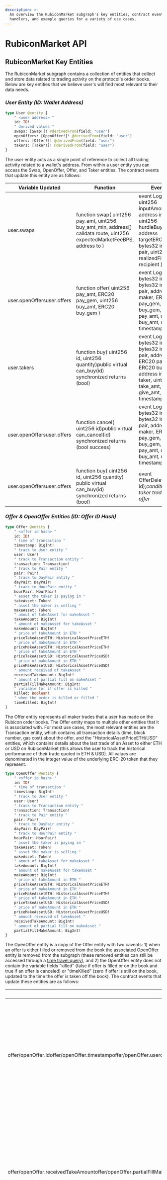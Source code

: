 ```yaml
---
description: >-
  An overview the RubiconMarket subgraph's key entities, contract event
  handlers, and example queries for a variety of use cases.
---
```


# RubiconMarket API

## **RubiconMarket Key Entities**&#x20;

The RubiconMarket subgraph contains a collection of entities that collect and store data related to trading activity on the protocol's order books. Below are key entities that we believe user's will find most relevant to their data needs.&#x20;

### _**User Entity (ID: Wallet Address)**_

```graphql
type User @entity { 
    " <user address> "
    id: ID!
    " derived values "
    swaps: [Swap!]! @derivedFrom(field: "user")
    openOffers: [OpenOffer!]! @derivedFrom(field: "user")
    offers: [Offer!]! @derivedFrom(field: "user")
    takers: [Taker!]! @derivedFrom(field: "user")
}
```

The user entity acts as a single point of reference to collect all trading activity related to a wallet's address. From within a user entity you can access the Swap, OpenOffer, Offer, and Taker entities. The contract events that update this entity are as follows:&#x20;

| Variable Updated                      | Function                                                                                                                                                                                              | Event Emit                                                                                                                                                                                                                                                        | Contract          |
| ------------------------------------- | ----------------------------------------------------------------------------------------------------------------------------------------------------------------------------------------------------- | ----------------------------------------------------------------------------------------------------------------------------------------------------------------------------------------------------------------------------------------------------------------- | ----------------- |
| user.swaps                            | function swap(           uint256 pay_amt,     uint256 buy_amt_min,         address[] calldata route,      uint256 expectedMarketFeeBPS,    address to ) | event LogSwap(     uint256 inputAmount,     address inputERC20,     uint256 hurdleBuyAmtMin,     address targetERC20,     bytes32 indexed pair,     uint256 realizedFill,     address recipient ); | RubiconRouter.sol |
| user.openOffersuser.offers | function offer(     uint256 pay_amt,     ERC20 pay_gem,     uint256 buy_amt,     ERC20 buy_gem )                                                               | event LogMake(    bytes32 indexed id,    bytes32 indexed pair,    address indexed maker,    ERC20 pay_gem,    ERC20 buy_gem,    uint128 pay_amt,    uint128 buy_amt,    uint64 timestamp );                            | RubiconMarket.sol |
| user.takers                           | function buy(   uint256 id,   uint256 quantity)public virtual can_buy(id) synchronized returns (bool)                                                                | event LogTake(    bytes32 indexed id,    bytes32 indexed pair,    address maker,    ERC20 pay_gem,    ERC20 buy_gem,    address indexed taker,    uint128 take_amt,    uint128 give_amt,    uint64 timestamp );    | RubiconMarket.sol |
| user.openOffersuser.offers | function cancel(   uint256 id)public virtual can_cancel(id) synchronized returns (bool success)                                                                                    | event LogKill(    bytes32 indexed id,    bytes32 indexed pair,    address indexed maker,    ERC20 pay_gem,    ERC20 buy_gem,    uint128 pay_amt,    uint128 buy_amt,    uint64 timestamp );                            | RubiconMarket.sol |
| user.openOffersuser.offers | function buy(   uint256 id,   uint256 quantity) public virtual can_buy(id) synchronized returns (bool)                                                                         | event OfferDeleted(uint256 id);*conditional if taker trade fillers offer*                                                                                                                                                                | RubiconMarket.sol |

### _Offer & OpenOffer Entities (ID: Offer ID Hash)_&#x20;

```graphql
type Offer @entity { 
    " <offer id hash> "
    id: ID!
    " time of transaction "
    timestamp: BigInt!
    " track to User entity "
    user: User!
    " track to Transaction entity "
    transaction: Transaction!
    " track to Pair entity "
    pair: Pair!
    " track to DayPair entity "
    dayPair: DayPair!
    " track to HourPair entity "
    hourPair: HourPair!
    " asset the taker is paying in "
    takeAsset: Token!
    " asset the maker is selling "
    makeAsset: Token!
    " amout of takeAsset for makeAsset "
    takeAmount: BigInt!
    " amount of makeAsset for takeAsset "
    makeAmount: BigInt!
    " price of takeAmount in ETH "
    priceTakeAssetETH: HistoricalAssetPriceETH!
    " price of makeAmount in ETH "
    priceMakeAssetETH: HistoricalAssetPriceETH!
    " price of takeAmount in ETH "
    priceTakeAssetUSD: HistoricalAssetPriceUSD!
    " price of makeAmount in ETH "
    priceMakeAssetUSD: HistoricalAssetPriceUSD!
    " amount received of takeAsset "
    receivedTakeAmount: BigInt!
    " amount of partial fill on makeAsset "
    partialFillMakeAmount: BigInt!
    " variable for if offer is killed "
    killed: Boolean!
    " when the order is killed or filled "
    timeKilled: BigInt!
}
```

The Offer entity represents all maker trades that a user has made on the Rubicon order books. The Offer entity maps to multiple other entities that it is associated with. For most use cases, the most relevant entities are the Transaction entity, which contains all transaction details (time, block number, gas cost) about the offer, and the "HistoricalAssetPriceETH/USD" entities, which contains details about the last trade of an Asset to either ETH or USD on RubiconMarket (this allows the user to track the historical performance of their trade quoted in ETH & USD). All values are denominated in the integer value of the underlying ERC-20 token that they represent.&#x20;

```graphql
type OpenOffer @entity { 
    " <offer id hash> "
    id: ID!
    " time of transaction "
    timestamp: BigInt!
    " track to User entity "
    user: User!
    " track to Transaction entity "
    transaction: Transaction!
    " track to Pair entity "
    pair: Pair!
    " track to DayPair entity "
    dayPair: DayPair!
    " track to HourPair entity "
    hourPair: HourPair!
    " asset the taker is paying in "
    takeAsset: Token!
    " asset the maker is selling "
    makeAsset: Token!
    " amout of takeAsset for makeAsset "
    takeAmount: BigInt!
    " amount of makeAsset for takeAsset "
    makeAmount: BigInt!
    " price of takeAmount in ETH "
    priceTakeAssetETH: HistoricalAssetPriceETH!
    " price of makeAmount in ETH "
    priceMakeAssetETH: HistoricalAssetPriceETH!
    " price of takeAmount in ETH "
    priceTakeAssetUSD: HistoricalAssetPriceUSD!
    " price of makeAmount in ETH "
    priceMakeAssetUSD: HistoricalAssetPriceUSD!
    " amount received of takeAsset "
    receivedTakeAmount: BigInt!
    " amount of partial fill on makeAsset "
    partialFillMakeAmount: BigInt!
} 
```

The OpenOffer entity is a copy of the Offer entity with two caveats: 1) when an offer is either filled or removed from the book the associated OpenOffer entity is removed from the subgraph (these removed entities can still be accessed through a [time travel query](https://thegraph.com/docs/en/developer/graphql-api/#time-travel-queries)), and 2) the OpenOffer entity does not contain the variable fields "killed" (false if offer is filled or on the book and true if an offer is canceled) or "timeKilled" (zero if offer is still on the book, updated to the time the offer is taken off the book). The contract events that update these entities are as follows:&#x20;

| Variable Updated                                                                                                                                                                                                                                                                                                                                                                                                                        | Function                                                                                                                                   | Event Emit                                                                                                                                                                                                                                                                                   | Contract          |
| --------------------------------------------------------------------------------------------------------------------------------------------------------------------------------------------------------------------------------------------------------------------------------------------------------------------------------------------------------------------------------------------------------------------------------------- | ------------------------------------------------------------------------------------------------------------------------------------------ | -------------------------------------------------------------------------------------------------------------------------------------------------------------------------------------------------------------------------------------------------------------------------------------------- | ----------------- |
| offer/openOffer.idoffer/openOffer.timestampoffer/openOffer.useroffer/openOffer.pairoffer/openOffer.dayPairoffer/openOffer.hourPairoffer/openOffer.takeAssetoffer/openOffer.makeAssetoffer/openOffer.takeAmountoffer/openOffer.makeAmountoffer/openOffer.priceTakeAssetETHoffer/openOffer.priceMakeAssetETHoffer/openOffer.priceTakeAssetUSDoffer/openOffer.priceMakeAssetUSD | function offer(    uint256 pay_amt,    ERC20 pay_gem,    uint256 buy_amt,    ERC20 buy_gem )     | event LogMake(   bytes32 indexed id,    bytes32 indexed pair,    address indexed maker,    ERC20 pay_gem,    ERC20 buy_gem,    uint128 pay_amt,    uint128 buy_amt,    uint64 timestamp );                             | RubiconMarket.sol |
| offer/openOffer.receivedTakeAmountoffer/openOffer.partialFillMakeAmount                                                                                                                                                                                                                                                                                                                                                      | function buy(   uint256 id,    uint256 quantity) public virtual can_buy(id) synchronized returns (bool) | event LogTake(    bytes32 indexed id,    bytes32 indexed pair,    address maker,    ERC20 pay_gem,    ERC20 buy_gem,    address indexed taker,    uint128 take_amt,    uint128 give_amt,    uint64 timestamp ); | RubiconMarket.sol |
| offer/openOffer.killedoffer/openOffer.timeKilled                                                                                                                                                                                                                                                                                                                                                                             | function cancel(   uint256 id)public virtual can_cancel(id) synchronized returns (bool success)                | event LogKill(    bytes32 indexed id,    bytes32 indexed pair,    address indexed maker,    ERC20 pay_gem,    ERC20 buy_gem,    uint128 pay_amt,    uint128 buy_amt,   uint64 timestamp );                             | RubiconMarket.sol |
| offer/openOffer.timeKilled                                                                                                                                                                                                                                                                                                                                                                                                              | function buy(   uint256 id,    uint256 quantity) public virtual can_buy(id) synchronized returns (bool) | event OfferDeleted(   uint256 id);*conditional if taker trade fillers offer*                                                                                                                                                                                        | RubiconMarket.sol |

### _Taker Entity (ID: Transaction Hash)_

```graphql
type Taker @entity { 
    " <transaction hash> "
    id: ID!
    " time of transaction "
    timestamp: BigInt!
    " track to User entity "
    user: User!
    " track to Transaction entity "
    transaction: Transaction!
    " track to Pair entity "
    pair: Pair!
    " track to DayPair entity "
    dayPair: DayPair!
    " track to HourPair entity "
    hourPair: HourPair!
    " asset the taker is paying in "
    takeAsset: Token!
    " asset the maker is selling "
    makeAsset: Token!
    " amout of takeAsset for makeAsset "
    takeAmount: BigInt!
    " amount of makeAsset for takeAsset "
    makeAmount: BigInt!
    " price of takeAmount in ETH "
    priceTakeAssetETH: HistoricalAssetPriceETH!
    " price of makeAmount in ETH "
    priceMakeAssetETH: HistoricalAssetPriceETH!
    " price of takeAmount in ETH "
    priceTakeAssetUSD: HistoricalAssetPriceUSD!
    " price of makeAmount in ETH "
    priceMakeAssetUSD: HistoricalAssetPriceUSD!
    " fee for the taker "
    takerFee: BigInt!
    " maker entity of the trade "
    maker: Offer!
}
```

The Taker entity represents all taker trades that have occurred on the Rubicon order books. The Taker entity maps to multiple other entities that it is associated with. The most relevant entities it maps to for most use cases is the Transaction entity, containing all transaction details (time, block number, gas cost) about the trade, the "HistoricalAssetPriceETH/USD" entities, containing details about the last trade of an Asset to either ETH or USD on the Rubicon Market (this allows the user to track the historical performance of their trade quoted in ETH & USD), and the Offer entity, the offer that the trade is taking off the book. All values are denominated in the integer value of the underlying ERC-20 token that they represent. The contract events that update these entities are as follows:&#x20;

| Variable Updated                                                                                                                                                                                                                                                                                           | Function                                                                                                                                   | Event Emit                                                                                                                                                                                                                                                                                   | Contract          |
| ---------------------------------------------------------------------------------------------------------------------------------------------------------------------------------------------------------------------------------------------------------------------------------------------------------- | ------------------------------------------------------------------------------------------------------------------------------------------ | -------------------------------------------------------------------------------------------------------------------------------------------------------------------------------------------------------------------------------------------------------------------------------------------- | ----------------- |
| taker.idtaker.timestamptaker.usertaker.pairtaker.dayPairtaker.hourPairtaker.takeAssettaker.makeAssettaker.takeAmounttaker.makeAmounttaker.priceTakeAssetETHtaker.priceMakeAssetETHtaker.priceTakeAssetUSDtaker.priceMakeAssetUSDtaker.maker | function buy(   uint256 id,    uint256 quantity) public virtual can_buy(id) synchronized returns (bool) | event LogTake(    bytes32 indexed id,    bytes32 indexed pair,    address maker,    ERC20 pay_gem,    ERC20 buy_gem,    address indexed taker,    uint128 take_amt,    uint128 give_amt,    uint64 timestamp ); | RubiconMarket.sol |
| taker.takerFee                                                                                                                                                                                                                                                                                             | function buy(uint256 id, uint256 quantity) public virtual can_buy(id) synchronized returns (bool)       | event FeeTake(    bytes32 indexed id,    bytes32 indexed pair,    ERC20 asset,    address indexed taker,    address feeTo,    uint256 feeAmt,    uint64 timestamp );                                                          | RubiconMarket.sol |

### _Swap Entity (ID: Transaction Hash)_

```graphql
type Swap @entity { 
    " <transaction hash> "
    id: ID!
    " time of transaction "
    timestamp: BigInt!
    " track to User entity "
    user: User!
    " track to Transaction entity "
    transaction: Transaction!
    " track to Pair entity "
    pair: Pair!
    " track to DayPair entity "
    dayPair: DayPair!
    " track to HourPair entity "
    hourPair: HourPair!
    " asset the taker is paying in "
    takeAsset: Token!
    " asset the maker is selling "
    makeAsset: Token!
    " amout of takeAsset for makeAsset "
    takeAmount: BigInt!
    " amount of makeAsset for takeAsset "
    makeAmount: BigInt!
    " price of takeAmount in ETH "
    priceTakeAssetETH: HistoricalAssetPriceETH!
    " price of makeAmount in ETH "
    priceMakeAssetETH: HistoricalAssetPriceETH!
    " price of takeAmount in ETH "
    priceTakeAssetUSD: HistoricalAssetPriceUSD!
    " price of makeAmount in ETH "
    priceMakeAssetUSD: HistoricalAssetPriceUSD!
    " fee for the taker "
    takerFee: BigInt!
} 
```

The Swap entity represents all swap trades that a user has made on the Rubicon order books. The Swap entity maps to multiple other entities that it is associated with. The most relevant entities it maps to for most use cases is the Transaction entity, containing all transaction details (time, block number, gas cost) about the swap, and the "HistoricalAssetPriceETH/USD" entities, containing details about the last trade of an Asset to either ETH or USD on the Rubicon Market (this allows the user to track the historical performance of their trade quoted in ETH & USD). All values are denominated in the integer value of the underlying ERC-20 token that they represent. The contract events that update these entities are as follows:&#x20;

| Variable Updated                                                                                                                                                                                                                                                                                     | Function                                                                                                                                                                                 | Event Emit                                                                                                                                                                                                                                                 | Contract          |
| ---------------------------------------------------------------------------------------------------------------------------------------------------------------------------------------------------------------------------------------------------------------------------------------------------- | ---------------------------------------------------------------------------------------------------------------------------------------------------------------------------------------- | ---------------------------------------------------------------------------------------------------------------------------------------------------------------------------------------------------------------------------------------------------------- | ----------------- |
| swap.idswap.timestampswap.userswap.transactionswap.pairswap.dayPairswap.hourPairswap.takeAssetswap.makeAssetswap.takeAmountswap.makeAmountswap.priceTakeAssetETHswap.priceMakeAssetETHswap.priceTakeAssetUSDswap.priceMakeAssetUSD | function _swap(    uint256 pay_amt,    uint256 buy_amt_min,    address[] calldata route,    uint256 expectedMarketFeeBPS,   address to) | event LogSwap(    uint256 inputAmount,    address inputERC20,    uint256 hurdleBuyAmtMin,    address targetERC20,    bytes32 indexed pair,    uint256 realizedFill,    address recipient ); | RubiconRouter.sol |
| swap.takerFee                                                                                                                                                                                                                                                                                        | function buy(   uint256 id,    uint256 quantity) public virtual can_buy(id) synchronized returns (bool)                                               | event FeeTake(    bytes32 indexed id,    bytes32 indexed pair,    ERC20 asset,    address indexed taker,    address feeTo,    uint256 feeAmt,    uint64 timestamp );                        | RubiconMarket.sol |

### _AssetPriceETH/USD (ID: \<asset>#\<ETH/USD>) & HistoricalAssetPriceETH/USD Entities (ID: \<asset>#\<ETH/USD>#\<timestamp>)_

```graphql
type AssetPriceETH @entity {
    " <asset>#<ETH> "
    id: ID!
    " time of last price update "
    timestamp: BigInt!
    " asset "
    asset: Token!
    " price of asset in ETH "
    assetPriceETH: BigDecimal!
    " most recent price of asset in ETH "
    lastPriceETH: HistoricalAssetPriceETH!
}

type AssetPriceUSD @entity {
    " <asset>#<ETH> "
    id: ID!
    " time of last price update "
    timestamp: BigInt!
    " asset "
    asset: Token!
    " price of asset in ETH "
    assetPriceUSD: BigDecimal!
    " most recent price of asset in USD "
    lastPriceUSD: HistoricalAssetPriceUSD!
}
```

The AssetPriceETH/USD entity represents the price that an asset most recently traded at on the Rubicon order book against either ETH or a stablecoin. The AssetPriceUSD entity contains the stablecoin that most recently traded against the asset to get the USD price, this informs how many decimal places should be accounted for in the price calculation. The AssetPrice entity maps to the most recent traded price through the HistoricalAssetPriceETH/USD entity:&#x20;

```graphql
type HistoricalAssetPriceETH @entity {
    " <asset>#<ETH>#<timestamp> "
    id: ID!
    " time of last price update "
    timestamp: BigInt!
    " asset "
    asset: Token!
    " asset amount "
    assetAmount: BigInt!
    " eth amount "
    ethAmount: BigInt!
    " price of asset in ETH "
    historicalAssetPriceETH: BigDecimal!
}

type HistoricalAssetPriceUSD @entity {
    " <asset>#<ETH>#<timestamp> "
    id: ID!
    " time of last price update "
    timestamp: BigInt!
    " asset "
    asset: Token!
    " usd asset "
    usdAsset: Token
    " asset amount "
    assetAmount: BigInt!
    " usd amount "
    usdAmount: BigInt!
    " price of asset in USD "
    historicalAssetPriceUSD: BigDecimal!
}
```

All values are denominated in the integer value of the underlying ERC-20 token that they represent. The contract events that update these entities are as follows:&#x20;

| Variable Updated                                                                                                                                                                                                                                                                                                                                                                                                                                                          | Function                                                                                                                                   | Event Emit                                                                                                                                                                                                                                                                                   | Contract          |
| ------------------------------------------------------------------------------------------------------------------------------------------------------------------------------------------------------------------------------------------------------------------------------------------------------------------------------------------------------------------------------------------------------------------------------------------------------------------------- | ------------------------------------------------------------------------------------------------------------------------------------------ | -------------------------------------------------------------------------------------------------------------------------------------------------------------------------------------------------------------------------------------------------------------------------------------------- | ----------------- |
| AssetPriceETH/USD.idAssetPriceETH/USD.timestampAssetPriceETH/USD.assetAssetPriceETH/USD.assetPriceETH/USDAssetPriceETH/USD.lastPriceETH/USDHistoricalAssetPriceETH/USD.idHistoricalAssetPriceETH/USD.timestampHistoricalAssetPriceETH/USD.assetHistoricalAssetPriceETH/USD.assetAmountHistoricalAssetPriceETH/USD.eth/usdAmountHistoricalAssetPriceETH/USD.historicalAssetPriceETH/USDHistoricalAssetPriceUSD.usdAsset | function buy(   uint256 id,    uint256 quantity) public virtual can_buy(id) synchronized returns (bool) | event LogTake(    bytes32 indexed id,    bytes32 indexed pair,    address maker,    ERC20 pay_gem,    ERC20 buy_gem,    address indexed taker,    uint128 take_amt,    uint128 give_amt,    uint64 timestamp ); | RubiconMarket.sol |

### _FullPair (ID: \<token0 address>#\<token1 address>) & Pair Entities (ID: \<pay\_token address>#\<buy\_token address>)_

```graphql
type FullPair @entity {
    " <token0 address>#<token1 address> "
    id: ID!
    " <pay_token = token0>#<buy_token = token1> "
    pair0: Pair
    " <pay_token = token1>#<buy_token = token0> "
    pair1: Pair
    " last trade across the pair "
    lastTrade: Trade
    " map to all trades across the pair "
    trades: [Trade!]! @derivedFrom(field: "fullPair")
}
```

The FullPair entity represents any ERC20-ERC20 pair that has traded on the Rubicon's order books. This entity maps to two pair entities, they differ from each other in which ERC20 of the pair is the pay/buy token respectively. This represents both directions of trades between an ERC20-ERC20 pair. The lastTrade variable represents the last trade of this pair, regardless of direction, and can be used to access the most recent price data (ERC20 to ERC20, ERC20 to ETH, ERC20 and to USD) of the pair.&#x20;

```graphql
type Pair @entity { 
    " <pay_token address>#<buy_token address> "
    id: ID!
    " market entity "
    market: RubiconMarket!
    " first started trading at "
    startAtTimestamp: BigInt!
    " block in which pair first started trading "
    startBlockNumber: BigInt!
    " pay_token "
    pay_token: Token!
    " buy_token "
    buy_token: Token!
    " pay_token price - most recent trade price derived from buy_token "
    pricePayToken: BigDecimal!
    " buy_token price - most recent trade price derived from pay_token "
    priceBuyToken: BigDecimal!
    " volume in pay_token "
    volumePayToken: BigInt!
    " volume in buy_token "
    volumeBuyToken: BigInt!
    " total number of trades of that pair "
    txCount: BigInt!
    " total fees collected of pay_token for this pair "
    payTokenFees: BigInt!
    " total fees collected of buy_token for this pair "
    buyTokenFees: BigInt!
    " token metrics on that day "
    dayPairs: [DayPair!]! @derivedFrom(field: "pair")
    " token metrics for that hour "
    hourPairs:  [HourPair!]! @derivedFrom(field: "pair")
    " derived values "
    swaps: [Swap!]! @derivedFrom(field: "pair")
    openOffers: [OpenOffer!]! @derivedFrom(field: "pair")
    offers: [Offer!]! @derivedFrom(field: "pair")
    takers: [Taker!]! @derivedFrom(field: "pair")
    trades: [Trade!]! @derivedFrom(field: "pair")
} 
```

The Pair entity represents any directional trade across an ERC20-ERC20 pair. The direction corresponds to which ERC20 of the pair is the pay\_token (take asset) and which is the buy\_token (make asset). Every pair also has an associated pair entity that tracks pair statistics over a set period of time: 1) MonthPair, 2) WeekPair, 3) DayPair, and 4) HourPair. The IDs for these pair are as follows:&#x20;

* MonthPair(ID: \<pay\_token address>#\<buy\_token address>#\<timestamp rounded to current day by dividing by 2629743>)
* WeekPair(ID: \<pay\__token address>#\<buy_\__token address>#\<timestamp rounded to current day by dividing by 604800>_)
* DayPair(ID: \<pay\_token address>#\<buy\_token address>#\<timestamp rounded to current day by dividing by 86400>)
* HourPair(ID: \<pay\_token address>#\<buy\_token address>#\<timestamp rounded to current day by dividing by 3600>)

All values are denominated in the integer value of the underlying ERC20 token that they represent. The contract events that update these entities are as follows:&#x20;



| Variable Updated                                                                                                           | Function                                                                                                                                   | Event Emit                                                                                                                                                                                                                                                                                   | Contract          |
| -------------------------------------------------------------------------------------------------------------------------- | ------------------------------------------------------------------------------------------------------------------------------------------ | -------------------------------------------------------------------------------------------------------------------------------------------------------------------------------------------------------------------------------------------------------------------------------------------- | ----------------- |
| pair.idpair.startAtTimestamppair.startBlockNumberpair.pay_tokenpair.buy_tokenpair.txCount | function offer(    uint256 pay_amt,    ERC20 pay_gem,    uint256 buy_amt,    ERC20 buy_gem )     | event LogMake(    bytes32 indexed id,    bytes32 indexed pair,    address indexed maker,    ERC20 pay_gem,    ERC20 buy_gem,    uint128 pay_amt,    uint128 buy_amt,    uint64 timestamp );                            | RubiconMarket.sol |
| pair.pricePayTokenpair.priceBuyTokenpair.volumePayTokenpair.volumeBuyToken                              | function buy(   uint256 id,    uint256 quantity) public virtual can_buy(id) synchronized returns (bool) | event LogTake(    bytes32 indexed id,    bytes32 indexed pair,    address maker,    ERC20 pay_gem,    ERC20 buy_gem,    address indexed taker,    uint128 take_amt,    uint128 give_amt,    uint64 timestamp ); | RubiconMarket.sol |
| pair.payTokenFeespair.buyTokenFees                                                                              | function buy(   uint256 id,    uint256 quantity) public virtual can_buy(id) synchronized returns (bool) | vent FeeTake(    bytes32 indexed id,    bytes32 indexed pair,   ERC20 asset,    address indexed taker,    address feeTo,    uint256 feeAmt,    uint64 timestamp );                                                            | RubiconMarket.sol |

### _Token Entity (ID: Token Address)_

```graphql
type Token @entity { 
    " <token address> "
    id: ID!
    " market entity "
    market: RubiconMarket!
    " first started trading at "
    startAtTimestamp: BigInt!
    " block in which token first started trading "
    startBlockNumber: BigInt!
    " token symbol "
    symbol: String!
    " token name "
    name: String!
    " token decimals "
    decimals: Int!
    " volume in token units "
    volume: BigInt!
    " total number of transactions involving that token "
    txCount: BigInt!
    " total fees collected for this token "
    tokenFees: BigInt!
    " token metrics on that day "
    dayTokens: [DayToken!]! @derivedFrom(field: "token")
    " token metrics for that hour "
    hourTokens:  [HourToken!]! @derivedFrom(field: "token")
} 
```

The Token entity tracks data related to the activity of an ERC20 token on the Rubicon order books.  Every Token also has an associated Token entity that tracks token statistics over a set period of time: DayToken and HourToken. The IDs for these Token entities is as follows:&#x20;

* DayToken(ID: \<token address>#\<timestamp rounded to current day by dividing by 86400>)
* HourToken(ID: \<token address>#\<timestamp rounded to current day by dividing by 86400>

All values are denominated in the integer value of the underlying ERC20 token that they represent. The contract events that update these entities are as follows:&#x20;

| Variable Updated                                                                     | Function                                                                                                                                   | Event Emit                                                                                                                                                                                                                                                                                   | Contract          |
| ------------------------------------------------------------------------------------ | ------------------------------------------------------------------------------------------------------------------------------------------ | -------------------------------------------------------------------------------------------------------------------------------------------------------------------------------------------------------------------------------------------------------------------------------------------- | ----------------- |
| token.idtoken.startAtTimestamptoken.startBlockNumbertoken.txCount | function offer(    uint256 pay_amt,    ERC20 pay_gem,    uint256 buy_amt,    ERC20 buy_gem )     | event LogMake(    bytes32 indexed id,    bytes32 indexed pair,    address indexed maker,    ERC20 pay_gem,    ERC20 buy_gem,    uint128 pay_amt,    uint128 buy_amt,   uint64 timestamp );                             | RubiconMarket.sol |
| token.volumetoken.txCount                                                 | function buy(   uint256 id,    uint256 quantity) public virtual can_buy(id) synchronized returns (bool) | event LogTake(    bytes32 indexed id,    bytes32 indexed pair,    address maker,    ERC20 pay_gem,    ERC20 buy_gem,    address indexed taker,    uint128 take_amt,    uint128 give_amt,    uint64 timestamp ); | RubiconMarket.sol |
| token.tokenFees                                                                      | function buy(   uint256 id,    uint256 quantity) public virtual can_buy(id) synchronized returns (bool) | vent FeeTake(    bytes32 indexed id,    bytes32 indexed pair,    ERC20 asset,    address indexed taker,    address feeTo,    uint256 feeAmt,    uint64 timestamp );                                                           | RubiconMarket.sol |



## _**Example Queries**_

The following queries are some common use case scenarios for potential data needs relating to the RubiconMarket subgraph.&#x20;

| Use Case                                                | Subgraph Studio Example                                                                                                          |
| ------------------------------------------------------- | -------------------------------------------------------------------------------------------------------------------------------- |
| Access a User's trade history                           | [User Trade History](https://thegraph.com/hosted-service/subgraph/denverbaumgartner/rubiconmarket?query=User%20Trade%20Activity) |
| Access a User's open offers                             | [User Open Offer](https://thegraph.com/hosted-service/subgraph/denverbaumgartner/rubiconmarket?query=User%20Open%20Offer)        |
| Check the status of the entire order book               | [All Order Books](https://thegraph.com/hosted-service/subgraph/denverbaumgartner/rubiconmarket?query=ORDERBOOK)                  |
| Historical trading stats for tokens by day              | [Day Trading Stats](https://thegraph.com/hosted-service/subgraph/denverbaumgartner/rubiconmarket?query=Day%20Token%20Stats)      |
| Last trade and entire trade history of a pair of assets | [Pair Trade History](https://thegraph.com/hosted-service/subgraph/denverbaumgartner/rubiconmarket?query=FullPairs)               |
